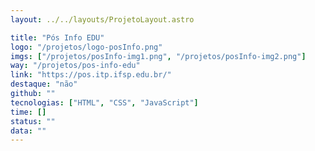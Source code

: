 ```yaml
---
layout: ../../layouts/ProjetoLayout.astro

title: "Pós Info EDU"
logo: "/projetos/logo-posInfo.png"
imgs: ["/projetos/posInfo-img1.png", "/projetos/posInfo-img2.png"]
way: "/projetos/pos-info-edu"
link: "https://pos.itp.ifsp.edu.br/"
destaque: "não"
github: ""
tecnologias: ["HTML", "CSS", "JavaScript"]
time: []
status: ""
data: ""
---
```

